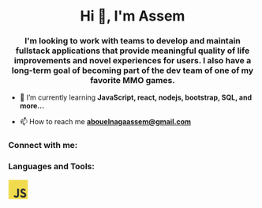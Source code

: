 <h1 align="center">Hi 👋, I'm Assem</h1>
<h3 align="center"> I'm looking to work with teams to develop and maintain fullstack applications that provide meaningful quality of life improvements and novel experiences for users. I also have a long-term goal of becoming part of the dev team of one of my favorite MMO games.</h3>

- 🌱 I’m currently learning **JavaScript, react, nodejs, bootstrap, SQL, and more...**

- 📫 How to reach me **abouelnagaassem@gmail.com**

<h3 align="left">Connect with me:</h3>
<p align="left">
</p>

<h3 align="left">Languages and Tools:</h3>
<p align="left"> <a href="https://developer.mozilla.org/en-US/docs/Web/JavaScript" target="_blank" rel="noreferrer"> <img src="https://raw.githubusercontent.com/devicons/devicon/master/icons/javascript/javascript-original.svg" alt="javascript" width="40" height="40"/> </a> </p>

